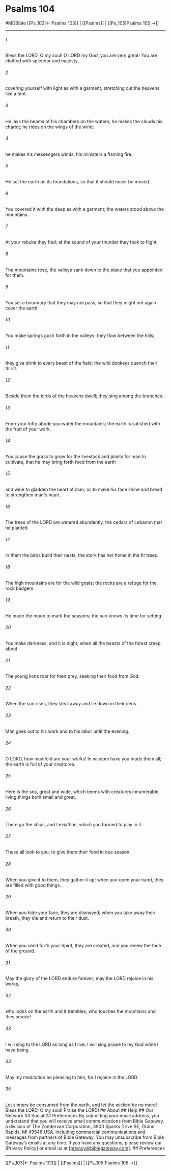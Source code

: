 # Psalms 104
#MDBible
[[Ps_103|← Psalms 103]] | [[Psalms]] | [[Ps_105|Psalms 105 →]]

***


###### 1 
Bless the LORD, O my soul! O LORD my God, you are very great! You are clothed with splendor and majesty, 

###### 2 
covering yourself with light as with a garment, stretching out the heavens like a tent. 

###### 3 
He lays the beams of his chambers on the waters; he makes the clouds his chariot; he rides on the wings of the wind; 

###### 4 
he makes his messengers winds, his ministers a flaming fire. 

###### 5 
He set the earth on its foundations, so that it should never be moved. 

###### 6 
You covered it with the deep as with a garment; the waters stood above the mountains. 

###### 7 
At your rebuke they fled; at the sound of your thunder they took to flight. 

###### 8 
The mountains rose, the valleys sank down to the place that you appointed for them. 

###### 9 
You set a boundary that they may not pass, so that they might not again cover the earth. 

###### 10 
You make springs gush forth in the valleys; they flow between the hills; 

###### 11 
they give drink to every beast of the field; the wild donkeys quench their thirst. 

###### 12 
Beside them the birds of the heavens dwell; they sing among the branches. 

###### 13 
From your lofty abode you water the mountains; the earth is satisfied with the fruit of your work. 

###### 14 
You cause the grass to grow for the livestock and plants for man to cultivate, that he may bring forth food from the earth 

###### 15 
and wine to gladden the heart of man, oil to make his face shine and bread to strengthen man's heart. 

###### 16 
The trees of the LORD are watered abundantly, the cedars of Lebanon that he planted. 

###### 17 
In them the birds build their nests; the stork has her home in the fir trees. 

###### 18 
The high mountains are for the wild goats; the rocks are a refuge for the rock badgers. 

###### 19 
He made the moon to mark the seasons; the sun knows its time for setting. 

###### 20 
You make darkness, and it is night, when all the beasts of the forest creep about. 

###### 21 
The young lions roar for their prey, seeking their food from God. 

###### 22 
When the sun rises, they steal away and lie down in their dens. 

###### 23 
Man goes out to his work and to his labor until the evening. 

###### 24 
O LORD, how manifold are your works! In wisdom have you made them all; the earth is full of your creatures. 

###### 25 
Here is the sea, great and wide, which teems with creatures innumerable, living things both small and great. 

###### 26 
There go the ships, and Leviathan, which you formed to play in it. 

###### 27 
These all look to you, to give them their food in due season. 

###### 28 
When you give it to them, they gather it up; when you open your hand, they are filled with good things. 

###### 29 
When you hide your face, they are dismayed; when you take away their breath, they die and return to their dust. 

###### 30 
When you send forth your Spirit, they are created, and you renew the face of the ground. 

###### 31 
May the glory of the LORD endure forever; may the LORD rejoice in his works, 

###### 32 
who looks on the earth and it trembles, who touches the mountains and they smoke! 

###### 33 
I will sing to the LORD as long as I live; I will sing praise to my God while I have being. 

###### 34 
May my meditation be pleasing to him, for I rejoice in the LORD. 

###### 35 
Let sinners be consumed from the earth, and let the wicked be no more! Bless the LORD, O my soul! Praise the LORD! ## About ## Help ## Our Network ## Social ## Preferences By submitting your email address, you understand that you will receive email communications from Bible Gateway, a division of The Zondervan Corporation, 3900 Sparks Drive SE, Grand Rapids, MI 49546 USA, including commercial communications and messages from partners of Bible Gateway. You may unsubscribe from Bible Gateway&rsquo;s emails at any time. If you have any questions, please review our [Privacy Policy] or email us at [privacy@biblegateway.com]. ## Preferences

***

[[Ps_103|← Psalms 103]] | [[Psalms]] | [[Ps_105|Psalms 105 →]]
